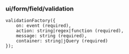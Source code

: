 ### ui/form/field/validation

```
validationFactory({
    on: event (required),
    action: string|regex|function (required),
    message: string (required),
    container: string|jQuery (required)
});
```
